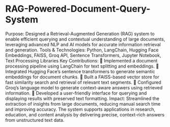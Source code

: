 # RAG-Powered-Document-Query-System
Purpose: Designed a Retrieval-Augmented Generation (RAG) system to enable efficient 
querying and contextual understanding of large documents, leveraging advanced NLP and AI 
models for accurate information retrieval and generation. 
Tools & Technologies: Python, LangChain, Hugging Face Embeddings, FAISS, Groq API, 
Sentence Transformers, Jupyter Notebook, Text Processing Libraries 
Key Contributions: 
 Implemented a document processing pipeline using LangChain for text splitting and 
embeddings. 
 Integrated Hugging Face’s sentence transformers to generate semantic embeddings 
for document chunks. 
 Built a FAISS-based vector store for fast similarity search and retrieval of relevant 
text segments. 
 Configured Groq’s language model to generate context-aware answers using retrieved 
information. 
 Developed a user-friendly interface for querying and displaying results with preserved 
text formatting. 
Impact: Streamlined the extraction of insights from large documents, reducing 
manual search time and improving accuracy. The system supports applications in 
research, education, and content analysis by delivering precise, context-rich answers 
from unstructured text data. 
